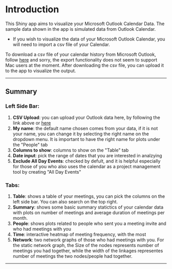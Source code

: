 Introduction
=======================

This Shiny app aims to visualize your Microsoft Outlook Calendar Data. The sample data shown in the app is simulated data from Outlook Calendar. 
* If you wish to visualize the data of your Microsoft Outlook Calendar, you will need to import a csv file of your Calendar.


To download a csv file of your calendar history from Microsoft Outlook, follow [here](http://tinnes.co.uk/desktopcalendar/support/7/faq_importexport_exportoutlook2010.php) and sorry, the export functionality does not seem to support Mac users at the moment.
After downloading the csv file, you can upload it to the app to visualize the output.

---

## Summary
### Left Side Bar:
1. **CSV Upload**: you can upload your Outlook data here, by following the link above or [here](http://tinnes.co.uk/desktopcalendar/support/7/faq_importexport_exportoutlook2010.php) 
2. **My name**: the default name chosen comes from your data, if it is not your name, you can change it by selecting the right name on the dropdown menu. It is important to have the right name for plots under the "People" tab
3. **Columns to show**: columns to show on the "Table" tab
4. **Date input**: pick the range of dates that you are interested in analzying
5. **Exclude All Day Events**: checked by defult, and it is helpful especially for those of you who also uses the calendar as a project management tool by creating "All Day Events"


### Tabs: 
1. **Table**: shows a table of your meetings, you can pick the columns on the left side bar. You can also search on the top right.
2. **Summary**: shows some basic summary statictics of your calendar data with plots on number of meetings and average duration of meetings per month.
3. **People**: shows plots related to people who sent you a meeting invite and who had meetings with you
4. **Time**: interactive heatmap of meeting frequency, with the most 
5. **Network**: two network graphs of those who had meetings with you. For the static network graph, the Size of the nodes represents number of meetings you had together, while the width of the linkages representes number of meetings the two nodes/people had together.

---

